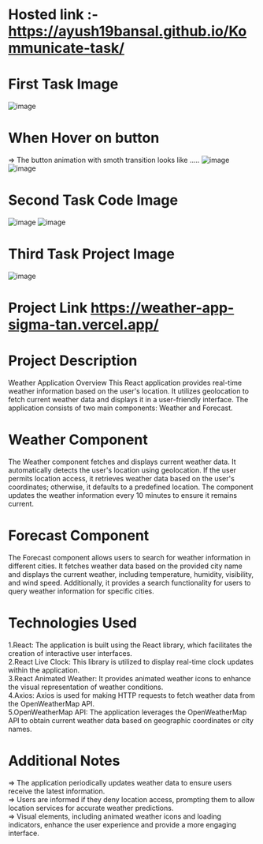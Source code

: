 # Hosted link :-https://ayush19bansal.github.io/Kommunicate-task/
# First Task Image
![image](https://github.com/Ayush19bansal/Kommunicate-task/assets/118842033/a849b24a-418f-4a16-b600-acf025a28d96)


# When Hover on button 
   => The button animation with smoth transition looks like .....
![image](https://github.com/Ayush19bansal/Kommunicate-task/assets/118842033/fc8c1713-3725-47e9-8aeb-f4f2f6b5bb97)
![image](https://github.com/Ayush19bansal/Kommunicate-task/assets/118842033/d6378770-b6cb-46bd-b7f1-5516d4fd8f53)




# Second Task Code Image 
![image](https://github.com/Ayush19bansal/Kommunicate-task/assets/118842033/995449bd-e31a-415b-b9f2-c9eba9736f48)
![image](https://github.com/Ayush19bansal/Kommunicate-task/assets/118842033/16d21512-3294-4cc1-999f-bff5b489f36b)



# Third Task Project Image
![image](https://github.com/Ayush19bansal/Kommunicate-task/assets/118842033/08fe4f7c-a9cd-4633-8a0f-9fdffa748287)


# Project Link https://weather-app-sigma-tan.vercel.app/

# Project Description
Weather Application Overview
This React application provides real-time weather information based on the user's location. It utilizes geolocation to fetch current weather data and displays it in a user-friendly interface. The application consists of two main components: Weather and Forecast.
# Weather Component
The Weather component fetches and displays current weather data. It automatically detects the user's location using geolocation. If the user permits location access, it retrieves weather data based on the user's coordinates; otherwise, it defaults to a predefined location. The component updates the weather information every 10 minutes to ensure it remains current.

# Forecast Component
The Forecast component allows users to search for weather information in different cities. It fetches weather data based on the provided city name and displays the current weather, including temperature, humidity, visibility, and wind speed. Additionally, it provides a search functionality for users to query weather information for specific cities.

# Technologies Used
  1.React: The application is built using the React library, which facilitates the creation of interactive user interfaces. <br/>
  2.React Live Clock: This library is utilized to display real-time clock updates within the application. <br/>
  3.React Animated Weather: It provides animated weather icons to enhance the visual representation of weather conditions. <br/>
  4.Axios: Axios is used for making HTTP requests to fetch weather data from the OpenWeatherMap API. <br/>
  5.OpenWeatherMap API: The application leverages the OpenWeatherMap API to obtain current weather data based on geographic coordinates or city names. <br/>

# Additional Notes
 => The application periodically updates weather data to ensure users receive the latest information. <br/>
 => Users are informed if they deny location access, prompting them to allow location services for accurate weather predictions. <br/>
 => Visual elements, including animated weather icons and loading indicators, enhance the user experience and provide a more engaging interface. <br/>
